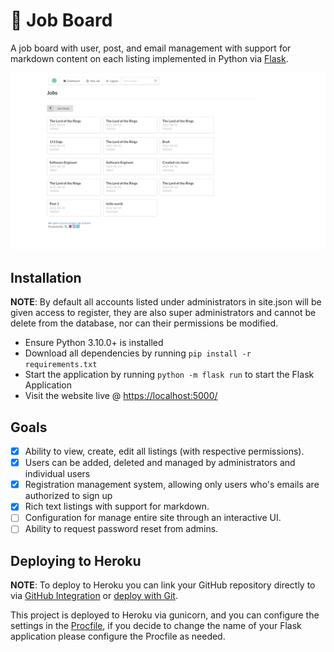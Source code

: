 # 💼 Job Board
 A job board with user, post, and email management with support for markdown content on each listing implemented in Python via [Flask](https://flask.palletsprojects.com/).

<p align=center>
<img src="preview.png" width=800>
</p>

## Installation
**NOTE**: By default all accounts listed under administrators in site.json will be given access to register, they are also super administrators and cannot be delete from the database, nor can their permissions be modified.

- Ensure Python 3.10.0+ is installed
- Download all dependencies by running `pip install -r requirements.txt`
- Start the application by running `python -m flask run` to start the Flask Application
- Visit the website live @ [https://localhost:5000/](https://localhost:5000/)

## Goals
- [x] Ability to view, create, edit all listings (with respective permissions).
- [x] Users can be added, deleted and managed by administrators and individual users
- [x] Registration management system, allowing only users who's emails are authorized to sign up
- [x] Rich text listings with support for markdown.
- [ ] Configuration for manage entire site through an interactive UI.
- [ ] Ability to request password reset from admins.

## Deploying to Heroku
**NOTE**: To deploy to Heroku you can link your GitHub repository directly to via [GitHub Integration](https://devcenter.heroku.com/articles/github-integration#enabling-github-integration) or [deploy with Git](https://devcenter.heroku.com/articles/git).

This project is deployed to Heroku via gunicorn, and you can configure the settings in the [Procfile](Procfile), if you decide to change the name of your Flask application please configure the Procfile as needed.
